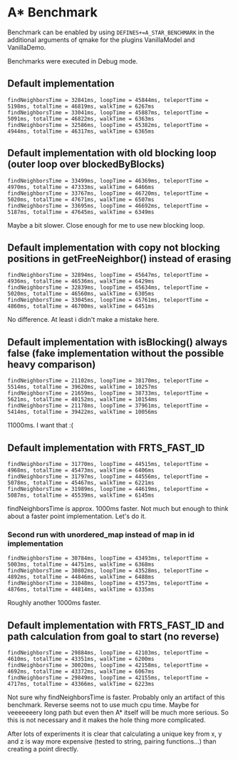 # A* Benchmark

Benchmark can be enabled by using `DEFINES+=A_STAR_BENCHMARK` in the additional arguments of qmake for the plugins VanillaModel and VanillaDemo.

Benchmarks were executed in Debug mode.

## Default implementation
    
    findNeighborsTime = 32841ms, loopTime = 45844ms, teleportTime = 5198ms, totalTime = 46819ms, walkTime = 6267ms
    findNeighborsTime = 33041ms, loopTime = 45887ms, teleportTime = 5091ms, totalTime = 46822ms, walkTime = 6363ms
    findNeighborsTime = 32586ms, loopTime = 45382ms, teleportTime = 4944ms, totalTime = 46317ms, walkTime = 6365ms
    
## Default implementation with old blocking loop (outer loop over blockedByBlocks)

    findNeighborsTime = 33499ms, loopTime = 46369ms, teleportTime = 4970ms, totalTime = 47333ms, walkTime = 6466ms
    findNeighborsTime = 33767ms, loopTime = 46720ms, teleportTime = 5020ms, totalTime = 47671ms, walkTime = 6507ms
    findNeighborsTime = 33695ms, loopTime = 46692ms, teleportTime = 5187ms, totalTime = 47645ms, walkTime = 6349ms
    
Maybe a bit slower. Close enough for me to use new blocking loop.
    
## Default implementation with copy not blocking positions in getFreeNeighbor() instead of erasing

    findNeighborsTime = 32894ms, loopTime = 45647ms, teleportTime = 4936ms, totalTime = 46536ms, walkTime = 6429ms
    findNeighborsTime = 32839ms, loopTime = 45634ms, teleportTime = 5020ms, totalTime = 46560ms, walkTime = 6305ms
    findNeighborsTime = 33045ms, loopTime = 45761ms, teleportTime = 4860ms, totalTime = 46700ms, walkTime = 6451ms
    
No difference. At least i didn't make a mistake here.
    
## Default implementation with isBlocking() always false (fake implementation without the possible heavy comparison)

    findNeighborsTime = 21102ms, loopTime = 38170ms, teleportTime = 5514ms, totalTime = 39620ms, walkTime = 10257ms
    findNeighborsTime = 21659ms, loopTime = 38733ms, teleportTime = 5621ms, totalTime = 40152ms, walkTime = 10154ms
    findNeighborsTime = 21178ms, loopTime = 37961ms, teleportTime = 5414ms, totalTime = 39422ms, walkTime = 10056ms
    
11000ms. I want that :(
    
## Default implementation with FRTS_FAST_ID

    findNeighborsTime = 31770ms, loopTime = 44515ms, teleportTime = 4968ms, totalTime = 45473ms, walkTime = 6406ms
    findNeighborsTime = 31797ms, loopTime = 44556ms, teleportTime = 5078ms, totalTime = 45467ms, walkTime = 6221ms
    findNeighborsTime = 31989ms, loopTime = 44619ms, teleportTime = 5087ms, totalTime = 45539ms, walkTime = 6145ms
    
findNeighborsTime is approx. 1000ms faster. Not much but enough to think about a faster point implementation. Let's do it.
    
### Second run with unordered_map instead of map in id implementation
    
    findNeighborsTime = 30784ms, loopTime = 43493ms, teleportTime = 5003ms, totalTime = 44751ms, walkTime = 6368ms
    findNeighborsTime = 30802ms, loopTime = 43528ms, teleportTime = 4892ms, totalTime = 44846ms, walkTime = 6488ms
    findNeighborsTime = 31048ms, loopTime = 43573ms, teleportTime = 4876ms, totalTime = 44814ms, walkTime = 6335ms
    
Roughly another 1000ms faster.

## Default implementation with FRTS_FAST_ID and path calculation from goal to start (no reverse)

    findNeighborsTime = 29884ms, loopTime = 42103ms, teleportTime = 4610ms, totalTime = 43351ms, walkTime = 6200ms
    findNeighborsTime = 30020ms, loopTime = 42158ms, teleportTime = 4692ms, totalTime = 43372ms, walkTime = 6067ms
    findNeighborsTime = 29849ms, loopTime = 42155ms, teleportTime = 4717ms, totalTime = 43366ms, walkTime = 6223ms
    
Not sure why findNeighborsTime is faster. Probably only an artifact of this benchmark. Reverse seems not to use much cpu time. Maybe for veeeeeeery long path but even then A* itself will be much more serious. So this is not necessary and it makes the hole thing more complicated.

After lots of experiments it is clear that calculating a unique key from x, y and z is way more expensive (tested to string, pairing functions...) than creating a point directly.